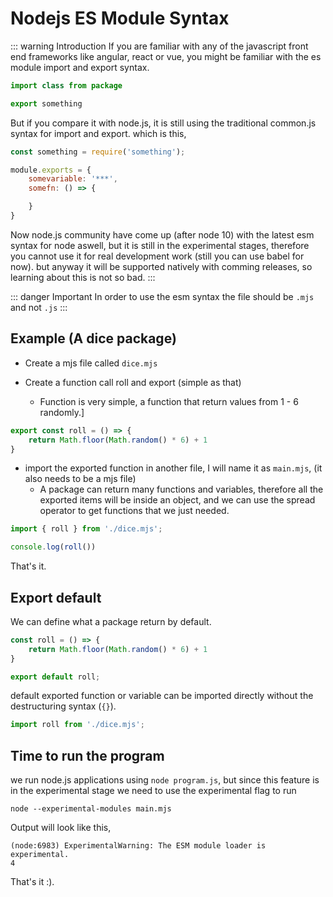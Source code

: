 # Nodejs ES Module Syntax

::: warning Introduction
If you are familiar with any of the javascript front end frameworks like angular, react or vue, you might be familiar with the es module import and export syntax. 
```js
import class from package
```
```js
export something
```
But if you compare it with node.js, it is still using the traditional common.js syntax for import and export. which is this,
```js
const something = require('something');
```
```js
module.exports = {
    somevariable: '***',
    somefn: () => {

    }
}
```

Now node.js community have come up (after node 10) with the latest esm syntax for node aswell, but it is still in the experimental stages, therefore you cannot use it for real development work (still you can use babel for now). but anyway it will be supported natively with comming releases, so learning about this is not so bad.
:::

::: danger Important
In order to use the esm syntax the file should be `.mjs` and not `.js`
:::


## Example (A dice package)

- Create a mjs file called `dice.mjs`

- Create a function call roll and export (simple as that)
  - Function is very simple, a function that return values from 1 - 6 randomly.]

```js
export const roll = () => {
    return Math.floor(Math.random() * 6) + 1 
}
```

- import the exported function in another file, I will name it as `main.mjs`, (it also needs to be a mjs file)
    - A package can return many functions and variables, therefore all the exported items will be inside an object, and we can use the spread operator to get functions that we just needed.
```js
import { roll } from './dice.mjs';

console.log(roll())
```

That's it.


## Export default

We can define what a package return by default.

```js
const roll = () => {
    return Math.floor(Math.random() * 6) + 1 
}

export default roll;
```

default exported function or variable can be imported directly without the destructuring syntax (`{}`).

```js
import roll from './dice.mjs';
``` 

## Time to run the program

we run node.js applications using `node program.js`, but since this feature is in the experimental stage we need to use the experimental flag to run

```
node --experimental-modules main.mjs 
```
Output will look like this,
```
(node:6983) ExperimentalWarning: The ESM module loader is experimental.
4
```

That's it :).